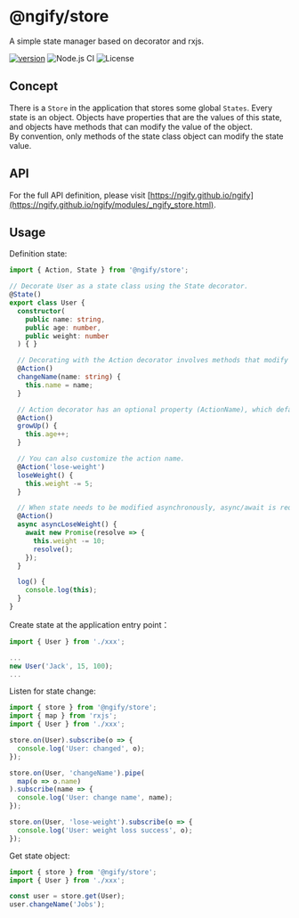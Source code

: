 # @ngify/store

A simple state manager based on decorator and rxjs.

[![version](https://img.shields.io/npm/v/@ngify/store/latest.svg)](https://www.npmjs.com/package/@ngify/store)
![Node.js CI](https://github.com/ngify/ngify/workflows/Node.js%20CI/badge.svg)
![License](https://img.shields.io/badge/License-MIT-blue.svg)

## Concept

There is a `Store` in the application that stores some global `States`.
Every state is an object. Objects have properties that are the values of this state, and objects have methods that can modify the value of the object.
<br>
By convention, only methods of the state class object can modify the state value.

## API

For the full API definition, please visit [https://ngify.github.io/ngify](https://ngify.github.io/ngify/modules/_ngify_store.html).

## Usage

Definition state:

```ts
import { Action, State } from '@ngify/store';

// Decorate User as a state class using the State decorator.
@State()
export class User {
  constructor(
    public name: string,
    public age: number,
    public weight: number
  ) { }

  // Decorating with the Action decorator involves methods that modify state.
  @Action()
  changeName(name: string) {
    this.name = name;
  }

  // Action decorator has an optional property (ActionName), which defaults to the method name.
  @Action()
  growUp() {
    this.age++;
  }

  // You can also customize the action name.
  @Action('lose-weight')
  loseWeight() {
    this.weight -= 5;
  }

  // When state needs to be modified asynchronously, async/await is required or a Promise/Observable is returned
  @Action()
  async asyncLoseWeight() {
    await new Promise(resolve => {
      this.weight -= 10;
      resolve();
    });
  }

  log() {
    console.log(this);
  }
}
```

Create state at the application entry point：

```ts
import { User } from './xxx';

...
new User('Jack', 15, 100);
...

```

Listen for state change:

```ts
import { store } from '@ngify/store';
import { map } from 'rxjs';
import { User } from './xxx';

store.on(User).subscribe(o => {
  console.log('User: changed', o);
});

store.on(User, 'changeName').pipe(
  map(o => o.name)
).subscribe(name => {
  console.log('User: change name', name);
});

store.on(User, 'lose-weight').subscribe(o => {
  console.log('User: weight loss success', o);
});
```

Get state object:

```ts
import { store } from '@ngify/store';
import { User } from './xxx';

const user = store.get(User);
user.changeName('Jobs');
```
